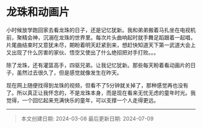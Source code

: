 # 龙珠和动画片

小时候放学跑回家去看龙珠的日子，还是记忆犹新。我和弟弟搬着马扎坐在电视机前，聚精会神，沉溺在龙珠的世界里。每次片头曲响起时就手舞足蹈跟着一起唱，片尾曲结束时又意犹未尽，期盼着明天赶紧到来，想赶快知道天下第一武道大会上又出现了什么厉害的家伙、悟空又使出了什么绝招把对手打败。。。

除了龙珠，还有灌篮高手，四驱兄弟。让我记忆犹新。那些每天盼着看动画片的日子，虽然过去很久了，但是感觉就像发生在昨天。

现在网上随便找得到龙珠的视频，但看不了5分钟就关掉了，那种感觉再也没有了。所以真正让我怀念的，不是龙珠本身，而是现在看来无忧无虑的童年时光。我觉得，一个回忆起来充满快乐的童年，可以支撑一个人走得更远。


---

> 本文创建日期: 2024-03-08
> 最后更新日期: 2024-07-09
